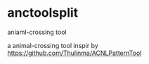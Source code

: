 # anctoolsplit
aniaml-crossing tool 


a animal-crossing tool inspir by https://github.com/Thulinma/ACNLPatternTool